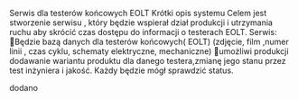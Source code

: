 Serwis dla testerów końcowych EOLT
Krótki opis systemu
Celem jest stworzenie serwisu , który będzie 
wspierał dział   produkcji i utrzymania ruchu 
aby skrócić czas dostępu do informacji o testerach EOLT.
Serwis:
Będzie bazą danych dla testerów końcowych( EOLT)
(zdjęcie, film ,numer linii , czas cyklu,
 schematy elektryczne, mechaniczne) 
umożliwi produkcji dodawanie wariantu produktu 
dla danego testera,zmianę jego stanu przez test 
inżyniera i jakość. Każdy będzie mógł sprawdzić status. 

dodano
